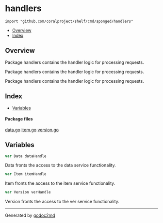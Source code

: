 

# handlers
`import "github.com/coralproject/shelf/cmd/sponged/handlers"`

* [Overview](#pkg-overview)
* [Index](#pkg-index)

## <a name="pkg-overview">Overview</a>
Package handlers contains the handler logic for processing requests.

Package handlers contains the handler logic for processing requests.

Package handlers contains the handler logic for processing requests.




## <a name="pkg-index">Index</a>
* [Variables](#pkg-variables)


#### <a name="pkg-files">Package files</a>
[data.go](/src/github.com/coralproject/shelf/cmd/sponged/handlers/data.go) [item.go](/src/github.com/coralproject/shelf/cmd/sponged/handlers/item.go) [version.go](/src/github.com/coralproject/shelf/cmd/sponged/handlers/version.go) 



## <a name="pkg-variables">Variables</a>
``` go
var Data dataHandle
```
Data fronts the access to the data service functionality.

``` go
var Item itemHandle
```
Item fronts the access to the item service functionality.

``` go
var Version verHandle
```
Version fronts the access to the ver service functionality.








- - -
Generated by [godoc2md](http://godoc.org/github.com/davecheney/godoc2md)
